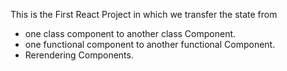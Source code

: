 This is the First React Project in which we transfer the state from 
* one class component to another class Component.
* one functional component to another functional Component.
* Rerendering Components.
